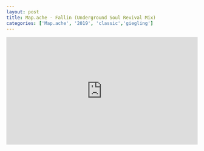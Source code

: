 ```yaml
---
layout: post
title: Map.ache - Fallin (Underground Soul Revival Mix)
categories: ['Map.ache', '2019', 'classic','giegling']
---
```


<style>.embed-container { position: relative; padding-bottom: 56.25%; height: 0; overflow: hidden; max-width: 100%; } .embed-container iframe, .embed-container object, .embed-container embed { position: absolute; top: 0; left: 0; width: 100%; height: 100%; }</style><div class='embed-container'><iframe src='https://www.youtube.com/embed/BBjtZzXTZ_o' frameborder='0' allowfullscreen></iframe></div>
